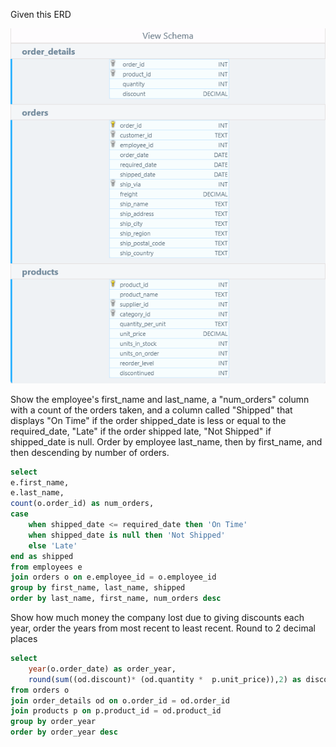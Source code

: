 Given this ERD

<img src="https://github.com/T1mSchneider/T1mSchneider.github.io/blob/master/images/SQL2.png"/>


Show the employee's first_name and last_name, a "num_orders" column with a count of the orders taken, and a column called "Shipped" that displays "On Time" if the order shipped_date is less or equal to the required_date, "Late" if the order shipped late, "Not Shipped" if shipped_date is null.
Order by employee last_name, then by first_name, and then descending by number of orders.

```sql
select
e.first_name,
e.last_name,
count(o.order_id) as num_orders,
case
	when shipped_date <= required_date then 'On Time'
	when shipped_date is null then 'Not Shipped'
	else 'Late'
end as shipped
from employees e
join orders o on e.employee_id = o.employee_id
group by first_name, last_name, shipped
order by last_name, first_name, num_orders desc
```
Show how much money the company lost due to giving discounts each year, order the years from most recent to least recent. Round to 2 decimal places

```sql
select
	year(o.order_date) as order_year,
	round(sum((od.discount)* (od.quantity *  p.unit_price)),2) as discount_amount
from orders o
join order_details od on o.order_id = od.order_id
join products p on p.product_id = od.product_id
group by order_year
order by order_year desc
```
